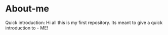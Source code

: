 # About-me
Quick introduction: Hi all this is my first repository. Its meant to give a quick introduction to - ME!
